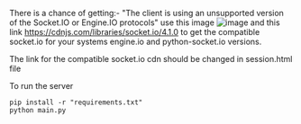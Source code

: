 There is a chance of getting:- "The client is using an unsupported version of the Socket.IO or Engine.IO protocols"
use this image ![image](https://user-images.githubusercontent.com/22448776/210055145-3f93f41f-c25d-49f7-893c-fbaf4b64b1e9.png)
and this link https://cdnjs.com/libraries/socket.io/4.1.0 to get the compatible socket.io for your systems engine.io and python-socket.io versions.

The link for the compatible socket.io cdn should be changed in session.html file

To run the server

    pip install -r "requirements.txt"
    python main.py

